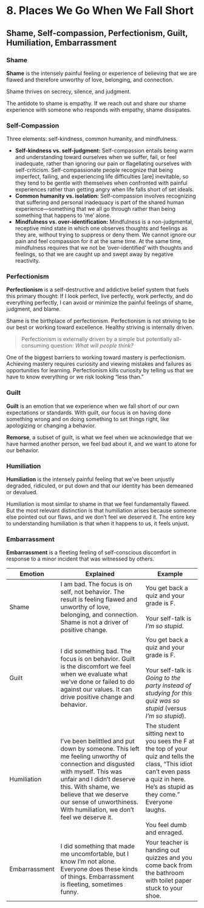# 8. Places We Go When We Fall Short

## Shame, Self-compassion, Perfectionism, Guilt, Humiliation, Embarrassment

### Shame

**Shame** is the intensely painful feeling or experience of believing that we are flawed and therefore unworthy of love, belonging, and connection.

Shame thrives on secrecy, silence, and judgment.

The antidote to shame is empathy. If we reach out and share our shame experience with someone who responds with empathy, shame dissipates.

### Self-Compassion

Three elements: self-kindness, common humanity, and mindfulness.

- **Self-kindness vs. self-judgment:** Self-compassion entails being warm and understanding toward ourselves when we suffer, fail, or feel inadequate, rather than ignoring our pain or flagellating ourselves with self-criticism. Self-compassionate people recognize that being imperfect, failing, and experiencing life difficulties [are] inevitable, so they tend to be gentle with themselves when confronted with painful experiences rather than getting angry when life falls short of set ideals.
- **Common humanity vs. isolation:** Self-compassion involves recognizing that suffering and personal inadequacy is part of the shared human experience—something that we all go through rather than being something that happens to ‘me’ alone.
- **Mindfulness vs. over-identification:** Mindfulness is a non-judgmental, receptive mind state in which one observes thoughts and feelings as they are, without trying to suppress or deny them. We cannot ignore our pain and feel compassion for it at the same time. At the same time, mindfulness requires that we not be ‘over-identified’ with thoughts and feelings, so that we are caught up and swept away by negative reactivity.

### Perfectionism

**Perfectionism** is a self-destructive and addictive belief system that fuels this primary thought: If I look perfect, live perfectly, work perfectly, and do everything perfectly, I can avoid or minimize the painful feelings of shame, judgment, and blame.

Shame is the birthplace of perfectionism. Perfectionism is not striving to be our best or working toward excellence. Healthy striving is internally driven.

> Perfectionism is externally driven by a simple but potentially all- consuming question: _What will people think?_

One of the biggest barriers to working toward mastery is perfectionism. Achieving mastery requires curiosity and viewing mistakes and failures as opportunities for learning. Perfectionism kills curiosity by telling us that we have to know everything or we risk looking “less than.”

### Guilt

**Guilt** is an emotion that we experience when we fall short of our own expectations or standards. With guilt, our focus is on having done something wrong and on doing something to set things right, like apologizing or changing a behavior.

**Remorse**, a subset of guilt, is what we feel when we acknowledge that we have harmed another person, we feel bad about it, and we want to atone for our behavior.

### Humiliation

**Humiliation** is the intensely painful feeling that we’ve been unjustly degraded, ridiculed, or put down and that our identity has been demeaned or devalued.

Humiliation is most similar to shame in that we feel fundamentally flawed. But the most relevant distinction is that humiliation arises because someone else pointed out our flaws, and we don’t feel we deserved it. The entire key to understanding humiliation is that when it happens to us, it feels unjust.

### Embarrassment

**Embarrassment** is a fleeting feeling of self-conscious discomfort in response to a minor incident that was witnessed by others.

| Emotion       | Explained                                                                                                                                                                                                                                                                       | Example                                                                                                                                                                                                               |
| ------------- | ------------------------------------------------------------------------------------------------------------------------------------------------------------------------------------------------------------------------------------------------------------------------------- | --------------------------------------------------------------------------------------------------------------------------------------------------------------------------------------------------------------------- |
| Shame         | I am bad. The focus is on self, not behavior. The result is feeling flawed and unworthy of love, belonging, and connection. Shame is not a driver of positive change. <br>                                                                                                      | You get back a quiz and your grade is F. <br><br>Your self-talk is _I’m so stupid_.                                                                                                                                   |
| Guilt         | I did something bad. The focus is on behavior. Guilt is the discomfort we feel when we evaluate what we’ve done or failed to do against our values. It can drive positive change and behavior.                                                                                  | You get back a quiz and your grade is F. <br><br>Your self-talk is _Going to the party instead of studying for this quiz was so stupid_ (versus _I’m so stupid_).                                                     |
| Humiliation   | I’ve been belittled and put down by someone. This left me feeling unworthy of connection and disgusted with myself. This was unfair and I didn’t deserve this. With shame, we believe that we deserve our sense of unworthiness. With humiliation, we don’t feel we deserve it. | The student sitting next to you sees the F at the top of your quiz and tells the class, “This idiot can’t even pass a quiz in here. He’s as stupid as they come.” Everyone laughs. <br><br>You feel dumb and enraged. |
| Embarrassment | I did something that made me uncomfortable, but I know I’m not alone. Everyone does these kinds of things. Embarrassment is fleeting, sometimes funny.                                                                                                                          | Your teacher is handing out quizzes and you come back from the bathroom with toilet paper stuck to your shoe.                                                                                                         |
